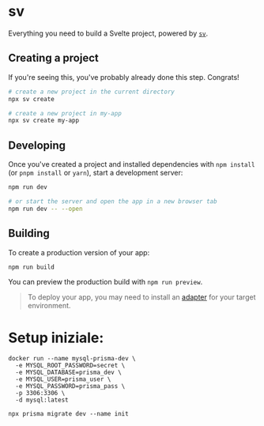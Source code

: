 # sv

Everything you need to build a Svelte project, powered by [`sv`](https://github.com/sveltejs/cli).

## Creating a project

If you're seeing this, you've probably already done this step. Congrats!

```bash
# create a new project in the current directory
npx sv create

# create a new project in my-app
npx sv create my-app
```

## Developing

Once you've created a project and installed dependencies with `npm install` (or `pnpm install` or `yarn`), start a development server:

```bash
npm run dev

# or start the server and open the app in a new browser tab
npm run dev -- --open
```

## Building

To create a production version of your app:

```bash
npm run build
```

You can preview the production build with `npm run preview`.

> To deploy your app, you may need to install an [adapter](https://svelte.dev/docs/kit/adapters) for your target environment.




# Setup iniziale:
```
docker run --name mysql-prisma-dev \
  -e MYSQL_ROOT_PASSWORD=secret \
  -e MYSQL_DATABASE=prisma_dev \
  -e MYSQL_USER=prisma_user \
  -e MYSQL_PASSWORD=prisma_pass \
  -p 3306:3306 \
  -d mysql:latest
```

```
npx prisma migrate dev --name init  
```